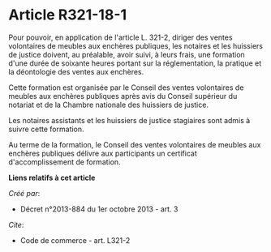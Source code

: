 # Article R321-18-1

Pour pouvoir, en application de l'article L. 321-2, diriger des ventes volontaires de meubles aux enchères publiques, les
notaires et les huissiers de justice doivent, au préalable, avoir suivi, à leurs frais, une formation d'une durée de soixante
heures portant sur la réglementation, la pratique et la déontologie des ventes aux enchères. 

Cette formation est organisée par le Conseil des ventes volontaires de meubles aux enchères publiques après avis du Conseil
supérieur du notariat et de la Chambre nationale des huissiers de justice. 

Les notaires assistants et les huissiers de justice stagiaires sont admis à suivre cette formation. 

Au terme de la formation, le Conseil des ventes volontaires de meubles aux enchères publiques délivre aux participants un
certificat d'accomplissement de formation.

**Liens relatifs à cet article**

_Créé par_:

  - Décret n°2013-884 du 1er octobre 2013 - art. 3

_Cite_:

  - Code de commerce - art. L321-2
